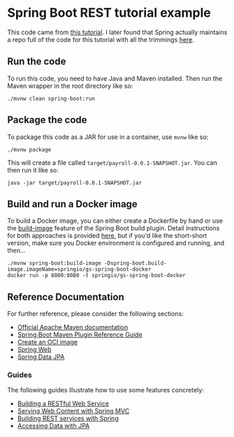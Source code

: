 # Spring Boot REST tutorial example
This code came from [this tutorial](https://spring.io/guides/tutorials/rest/). I later found that Spring actually maintains a repo full of the code for this tutorial with all the trimmings [here](https://github.com/spring-guides/tut-rest).

## Run the code
To run this code, you need to have Java and Maven installed. Then run the Maven
wrapper in the root directory like so:

    ./mvnw clean spring-boot:run


## Package the code
To package this code as a JAR for use in a container, use `mvnw` like so:

    ./mvnw package

This will create a file called `target/payroll-0.0.1-SNAPSHOT.jar`. You can
then run it like so:

    java -jar target/payroll-0.0.1-SNAPSHOT.jar


## Build and run a Docker image
To build a Docker image, you can either create a Dockerfile by hand or use the
[build-image](https://docs.spring.io/spring-boot/docs/2.3.0.RELEASE/maven-plugin/reference/html/#build-image) feature of the Spring Boot build plugin.
Detail instructions for both approaches is provided [here](https://spring.io/guides/gs/spring-boot-docker/), but if you'd like the
short-short version, make sure you Docker environment is configured and
running, and then...

    ./mvnw spring-boot:build-image -Dspring-boot.build-image.imageName=springio/gs-spring-boot-docker
    docker run -p 8080:8080 -t springio/gs-spring-boot-docker


## Reference Documentation
For further reference, please consider the following sections:

* [Official Apache Maven documentation](https://maven.apache.org/guides/index.html)
* [Spring Boot Maven Plugin Reference Guide](https://docs.spring.io/spring-boot/docs/2.5.2/maven-plugin/reference/html/)
* [Create an OCI image](https://docs.spring.io/spring-boot/docs/2.5.2/maven-plugin/reference/html/#build-image)
* [Spring Web](https://docs.spring.io/spring-boot/docs/2.5.2/reference/htmlsingle/#boot-features-developing-web-applications)
* [Spring Data JPA](https://docs.spring.io/spring-boot/docs/2.5.2/reference/htmlsingle/#boot-features-jpa-and-spring-data)

### Guides
The following guides illustrate how to use some features concretely:

* [Building a RESTful Web Service](https://spring.io/guides/gs/rest-service/)
* [Serving Web Content with Spring MVC](https://spring.io/guides/gs/serving-web-content/)
* [Building REST services with Spring](https://spring.io/guides/tutorials/bookmarks/)
* [Accessing Data with JPA](https://spring.io/guides/gs/accessing-data-jpa/)

